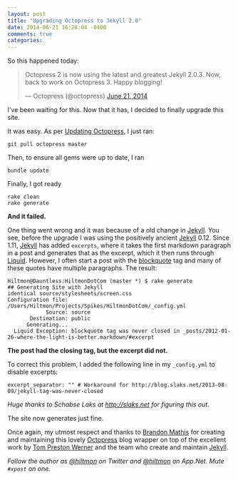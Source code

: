 ```yaml
---
layout: post
title: "Upgrading Octopress to Jekyll 2.0"
date: 2014-06-21 16:28:04 -0400
comments: true
categories: 
---
```


So this happened today:

<blockquote class="twitter-tweet" lang="en"><p>Octopress 2 is now using the latest and greatest Jekyll 2.0.3.&#10;&#10;Now, back to work on Octopress 3. Happy blogging!</p>&mdash; Octopress (@octopress) <a href="https://twitter.com/octopress/statuses/480424836175757312">June 21, 2014</a></blockquote>
<script async src="//platform.twitter.com/widgets.js" charset="utf-8"></script>

I've been waiting for this. Now that it has, I decided to finally upgrade this site.

It was easy. As per [Updating Octopress](http://octopress.org/docs/updating/), I just ran:

	git pull octopress master

Then, to ensure all gems were up to date, I ran

	bundle update

Finally, I got ready

	rake clean
	rake generate
	
**And it failed.**

One thing went wrong and it was because of a old change in [Jekyll](http://jekyllrb.com). You see, before the upgrade I was using the positively ancient [Jekyll](http://jekyllrb.com) 0.12. Since 1.11, [Jekyll](http://jekyllrb.com) has added `excerpts`, where it takes the first markdown paragraph in a post and generates that as the excerpt, which it then runs through [Liquid](http://liquidmarkup.org). However, I often start a post with the [blockquote](http://octopress.org/docs/plugins/blockquote/) tag and many of these quotes have multiple paragraphs. The result:

```
Hiltmon@Dauntless:HiltmonDotCom (master *) $ rake generate
## Generating Site with Jekyll
identical source/stylesheets/screen.css
Configuration file: /Users/Hiltmon/Projects/Spikes/HiltmonDotCom/_config.yml
            Source: source
       Destination: public
      Generating...
  Liquid Exception: blockquote tag was never closed in _posts/2012-01-26-where-the-light-is-better.markdown/#excerpt
```

**The post had the closing tag, but the excerpt did not.**

To correct this problem, I added the following line in my `_config.yml` to disable excerpts:

	excerpt_separator: "" # Workaround for http://blog.slaks.net/2013-08-09/jekyll-tag-was-never-closed
	
*Huge thanks to Schabse Laks at http://slaks.net for figuring this out.*

The site now generates just fine.

<span class="light">Once again, my utmost respect and thanks to [Brandon Mathis](http://brandonmathis.com) for creating and maintaining this lovely [Octopress](http://octopress.org) blog wrapper on top of the excellent work by [Tom Preston Werner](http://tom.preston-werner.com) and the team who create and maintain [Jekyll](http://jekyllrb.com).</span>

*Follow the author as [@hiltmon](http://twitter.com/hiltmon) on Twitter and [@hiltmon](http://alpha.app.net/hiltmon) on App.Net. Mute `#xpost` on one.*
